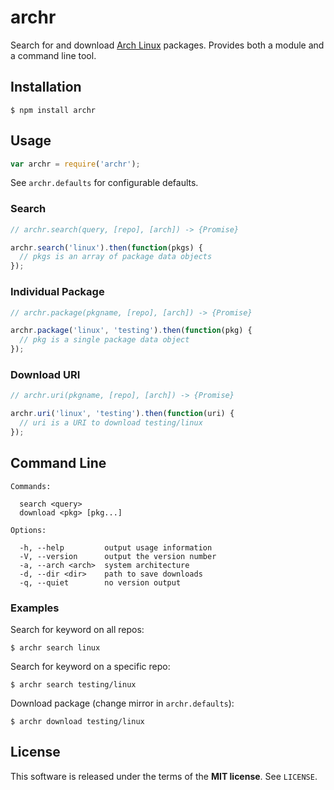 archr
=====
Search for and download [Arch Linux](https://www.archlinux.org) packages.
Provides both a module and a command line tool.

Installation
------------

    $ npm install archr

Usage
-----

```javascript
var archr = require('archr');
```

See `archr.defaults` for configurable defaults.

### Search

```javascript
// archr.search(query, [repo], [arch]) -> {Promise}

archr.search('linux').then(function(pkgs) {
  // pkgs is an array of package data objects
});
```

### Individual Package

```javascript
// archr.package(pkgname, [repo], [arch]) -> {Promise}

archr.package('linux', 'testing').then(function(pkg) {
  // pkg is a single package data object
});
```

### Download URI

```javascript
// archr.uri(pkgname, [repo], [arch]) -> {Promise}

archr.uri('linux', 'testing').then(function(uri) {
  // uri is a URI to download testing/linux
});
```

Command Line
------------

    Commands:

      search <query>
      download <pkg> [pkg...]

    Options:

      -h, --help         output usage information
      -V, --version      output the version number
      -a, --arch <arch>  system architecture
      -d, --dir <dir>    path to save downloads
      -q, --quiet        no version output

### Examples

Search for keyword on all repos:

    $ archr search linux

Search for keyword on a specific repo:

    $ archr search testing/linux

Download package (change mirror in `archr.defaults`):

    $ archr download testing/linux

License
-------
This software is released under the terms of the **MIT license**. See `LICENSE`.
